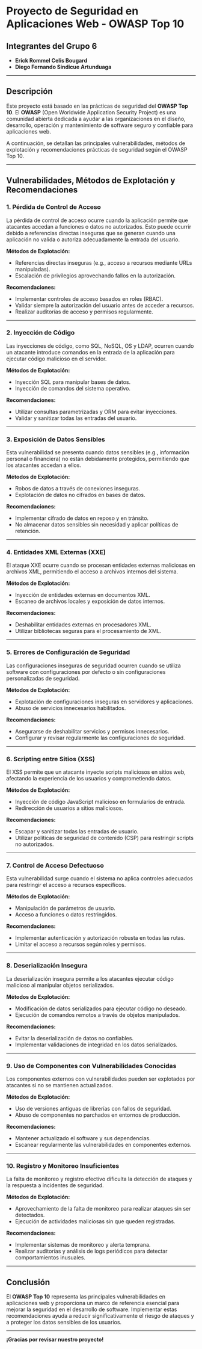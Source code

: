 # Proyecto de Seguridad en Aplicaciones Web - OWASP Top 10

## Integrantes del Grupo 6

- **Erick Rommel Celis Bougard**
- **Diego Fernando Sindicue Artunduaga**

---

## Descripción

Este proyecto está basado en las prácticas de seguridad del **OWASP Top 10**. El **OWASP** (Open Worldwide Application Security Project) es una comunidad abierta dedicada a ayudar a las organizaciones en el diseño, desarrollo, operación y mantenimiento de software seguro y confiable para aplicaciones web.

A continuación, se detallan las principales vulnerabilidades, métodos de explotación y recomendaciones prácticas de seguridad según el OWASP Top 10.

---

## Vulnerabilidades, Métodos de Explotación y Recomendaciones

### 1. Pérdida de Control de Acceso

La pérdida de control de acceso ocurre cuando la aplicación permite que atacantes accedan a funciones o datos no autorizados. Esto puede ocurrir debido a referencias directas inseguras que se generan cuando una aplicación no valida o autoriza adecuadamente la entrada del usuario.

**Métodos de Explotación:**
- Referencias directas inseguras (e.g., acceso a recursos mediante URLs manipuladas).
- Escalación de privilegios aprovechando fallos en la autorización.

**Recomendaciones:**
- Implementar controles de acceso basados en roles (RBAC).
- Validar siempre la autorización del usuario antes de acceder a recursos.
- Realizar auditorías de acceso y permisos regularmente.

---

### 2. Inyección de Código

Las inyecciones de código, como SQL, NoSQL, OS y LDAP, ocurren cuando un atacante introduce comandos en la entrada de la aplicación para ejecutar código malicioso en el servidor.

**Métodos de Explotación:**
- Inyección SQL para manipular bases de datos.
- Inyección de comandos del sistema operativo.

**Recomendaciones:**
- Utilizar consultas parametrizadas y ORM para evitar inyecciones.
- Validar y sanitizar todas las entradas del usuario.

---

### 3. Exposición de Datos Sensibles

Esta vulnerabilidad se presenta cuando datos sensibles (e.g., información personal o financiera) no están debidamente protegidos, permitiendo que los atacantes accedan a ellos.

**Métodos de Explotación:**
- Robos de datos a través de conexiones inseguras.
- Explotación de datos no cifrados en bases de datos.

**Recomendaciones:**
- Implementar cifrado de datos en reposo y en tránsito.
- No almacenar datos sensibles sin necesidad y aplicar políticas de retención.

---

### 4. Entidades XML Externas (XXE)

El ataque XXE ocurre cuando se procesan entidades externas maliciosas en archivos XML, permitiendo el acceso a archivos internos del sistema.

**Métodos de Explotación:**
- Inyección de entidades externas en documentos XML.
- Escaneo de archivos locales y exposición de datos internos.

**Recomendaciones:**
- Deshabilitar entidades externas en procesadores XML.
- Utilizar bibliotecas seguras para el procesamiento de XML.

---

### 5. Errores de Configuración de Seguridad

Las configuraciones inseguras de seguridad ocurren cuando se utiliza software con configuraciones por defecto o sin configuraciones personalizadas de seguridad.

**Métodos de Explotación:**
- Explotación de configuraciones inseguras en servidores y aplicaciones.
- Abuso de servicios innecesarios habilitados.

**Recomendaciones:**
- Asegurarse de deshabilitar servicios y permisos innecesarios.
- Configurar y revisar regularmente las configuraciones de seguridad.

---

### 6. Scripting entre Sitios (XSS)

El XSS permite que un atacante inyecte scripts maliciosos en sitios web, afectando la experiencia de los usuarios y comprometiendo datos.

**Métodos de Explotación:**
- Inyección de código JavaScript malicioso en formularios de entrada.
- Redirección de usuarios a sitios maliciosos.

**Recomendaciones:**
- Escapar y sanitizar todas las entradas de usuario.
- Utilizar políticas de seguridad de contenido (CSP) para restringir scripts no autorizados.

---

### 7. Control de Acceso Defectuoso

Esta vulnerabilidad surge cuando el sistema no aplica controles adecuados para restringir el acceso a recursos específicos.

**Métodos de Explotación:**
- Manipulación de parámetros de usuario.
- Acceso a funciones o datos restringidos.

**Recomendaciones:**
- Implementar autenticación y autorización robusta en todas las rutas.
- Limitar el acceso a recursos según roles y permisos.

---

### 8. Deserialización Insegura

La deserialización insegura permite a los atacantes ejecutar código malicioso al manipular objetos serializados.

**Métodos de Explotación:**
- Modificación de datos serializados para ejecutar código no deseado.
- Ejecución de comandos remotos a través de objetos manipulados.

**Recomendaciones:**
- Evitar la deserialización de datos no confiables.
- Implementar validaciones de integridad en los datos serializados.

---

### 9. Uso de Componentes con Vulnerabilidades Conocidas

Los componentes externos con vulnerabilidades pueden ser explotados por atacantes si no se mantienen actualizados.

**Métodos de Explotación:**
- Uso de versiones antiguas de librerías con fallos de seguridad.
- Abuso de componentes no parchados en entornos de producción.

**Recomendaciones:**
- Mantener actualizado el software y sus dependencias.
- Escanear regularmente las vulnerabilidades en componentes externos.

---

### 10. Registro y Monitoreo Insuficientes

La falta de monitoreo y registro efectivo dificulta la detección de ataques y la respuesta a incidentes de seguridad.

**Métodos de Explotación:**
- Aprovechamiento de la falta de monitoreo para realizar ataques sin ser detectados.
- Ejecución de actividades maliciosas sin que queden registradas.

**Recomendaciones:**
- Implementar sistemas de monitoreo y alerta temprana.
- Realizar auditorías y análisis de logs periódicos para detectar comportamientos inusuales.

---

## Conclusión

El **OWASP Top 10** representa las principales vulnerabilidades en aplicaciones web y proporciona un marco de referencia esencial para mejorar la seguridad en el desarrollo de software. Implementar estas recomendaciones ayuda a reducir significativamente el riesgo de ataques y a proteger los datos sensibles de los usuarios.

---

**¡Gracias por revisar nuestro proyecto!**

